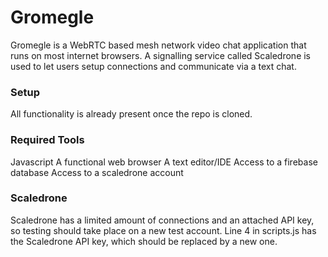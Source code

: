 # Gromegle
Gromegle is a WebRTC based mesh network video chat application that runs on most internet browsers. A signalling service called Scaledrone is used to let users setup connections and communicate via a text chat.

### Setup
All functionality is already present once the repo is cloned.

### Required Tools
Javascript
A functional web browser
A text editor/IDE
Access to a firebase database
Access to a scaledrone account

### Scaledrone
Scaledrone has a limited amount of connections and an attached API key, so testing should take place on a new test account. 
Line 4 in scripts.js has the Scaledrone API key, which should be replaced by a new one.
